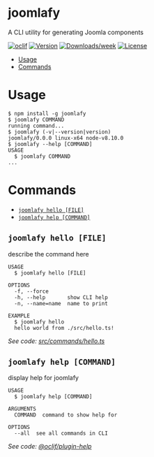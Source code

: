 joomlafy
=================

A CLI utility for generating Joomla components

[![oclif](https://img.shields.io/badge/cli-oclif-brightgreen.svg)](https://oclif.io)
[![Version](https://img.shields.io/npm/v/joomlafy.svg)](https://npmjs.org/package/joomlafy)
[![Downloads/week](https://img.shields.io/npm/dw/joomlafy.svg)](https://npmjs.org/package/joomlafy)
[![License](https://img.shields.io/npm/l/joomlafy.svg)](https://github.com/jeremyvii/joomlafy/blob/master/package.json)

<!-- toc -->
* [Usage](#usage)
* [Commands](#commands)
<!-- tocstop -->
# Usage
<!-- usage -->
```sh-session
$ npm install -g joomlafy
$ joomlafy COMMAND
running command...
$ joomlafy (-v|--version|version)
joomlafy/0.0.0 linux-x64 node-v8.10.0
$ joomlafy --help [COMMAND]
USAGE
  $ joomlafy COMMAND
...
```
<!-- usagestop -->
# Commands
<!-- commands -->
* [`joomlafy hello [FILE]`](#joomlafy-hello-file)
* [`joomlafy help [COMMAND]`](#joomlafy-help-command)

## `joomlafy hello [FILE]`

describe the command here

```
USAGE
  $ joomlafy hello [FILE]

OPTIONS
  -f, --force
  -h, --help       show CLI help
  -n, --name=name  name to print

EXAMPLE
  $ joomlafy hello
  hello world from ./src/hello.ts!
```

_See code: [src/commands/hello.ts](https://github.com/jeremyvii/joomlafy/blob/v0.0.0/src/commands/hello.ts)_

## `joomlafy help [COMMAND]`

display help for joomlafy

```
USAGE
  $ joomlafy help [COMMAND]

ARGUMENTS
  COMMAND  command to show help for

OPTIONS
  --all  see all commands in CLI
```

_See code: [@oclif/plugin-help](https://github.com/oclif/plugin-help/blob/v2.1.4/src/commands/help.ts)_
<!-- commandsstop -->
